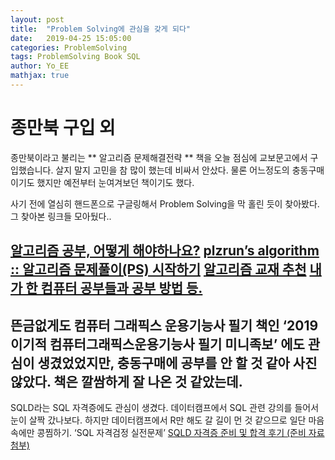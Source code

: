```yaml
---
layout: post
title:  "Problem Solving에 관심을 갖게 되다"
date:   2019-04-25 15:05:00
categories: ProblemSolving
tags: ProblemSolving Book SQL
author: Yo_EE
mathjax: true
---
```

# 종만북 구입 외
종만북이라고 불리는 ** 알고리즘 문제해결전략 ** 책을 오늘 점심에 교보문고에서 구입했습니다. 살지 말지 고민을 참 많이 했는데 비싸서 안샀다. 물론 어느정도의 충동구매이기도 했지만 예전부터 눈여겨보던 책이기도 했다.

사기 전에 열심히 핸드폰으로 구글링해서 Problem Solving을 막 홀린 듯이 찾아봤다. 그 찾아본 링크들 모아뒀다..

[알고리즘 공부, 어떻게 해야하나요?](https://baactree.tistory.com/52)
[plzrun’s algorithm :: 알고리즘 문제풀이(PS) 시작하기](https://plzrun.tistory.com/entry/%EC%95%8C%EA%B3%A0%EB%A6%AC%EC%A6%98-%EB%AC%B8%EC%A0%9C%ED%92%80%EC%9D%B4PS-%EC%8B%9C%EC%9E%91%ED%95%98%EA%B8%B0)
[알고리즘 교재 추천](https://jellybinn.tistory.com/m/1)
[내가 한 컴퓨터 공부들과 공부 방법 등.](https://qkqhxla1.tistory.com/m/802)
---
뜬금없게도 컴퓨터 그래픽스 운용기능사 필기 책인 ‘2019 이기적 컴퓨터그래픽스운용기능사 필기 미니족보’ 에도 관심이 생겼었었지만, 충동구매에 공부를 안 할 것 같아 사진 않았다. 책은 깔쌈하게 잘 나온 것 같았는데.
---
SQLD라는 SQL 자격증에도 관심이 생겼다. 데이터캠프에서 SQL 관련 강의를 들어서 눈이 살짝 갔나보다. 하지만 데이터캠프에서 R만 해도 갈 길이 먼 것 같으므로 일단 마음속에만 콩찜하기.
‘SQL 자격검정 실전문제’
[SQLD 자격증 준비 및 합격 후기 (준비 자료 첨부)](https://goddaehee.tistory.com/m/71)

